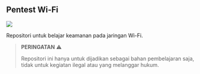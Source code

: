 ## Pentest Wi-Fi

![](https://github.com/fixploit03/Pentest-WiFi/blob/main/WiFi_Logo.svg.png)

Repositori untuk belajar keamanan pada jaringan Wi-Fi. 

> **PERINGATAN** ⚠️
> 
> Repositori ini hanya untuk dijadikan sebagai bahan pembelajaran saja, tidak untuk kegiatan ilegal atau yang melanggar hukum.
